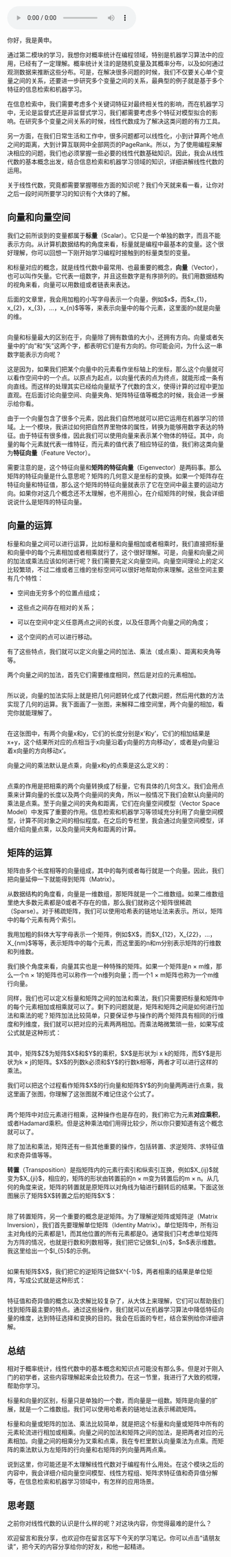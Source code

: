 <audio title="33 _ 线性代数：线性代数到底都讲了些什么？" src="https://static001.geekbang.org/resource/audio/ac/3c/acff92ddbb7ef15c383ff65e29b0413c.mp3" controls="controls"></audio> 
<p>你好，我是黄申。</p><p>通过第二模块的学习，我想你对概率统计在编程领域，特别是机器学习算法中的应用，已经有了一定理解。概率统计关注的是随机变量及其概率分布，以及如何通过观测数据来推断这些分布。可是，在解决很多问题的时候，我们不仅要关心单个变量之间的关系，还要进一步研究多个变量之间的关系，最典型的例子就是基于多个特征的信息检索和机器学习。</p><p>在信息检索中，我们需要考虑多个关键词特征对最终相关性的影响，而在机器学习中，无论是监督式还是非监督式学习，我们都需要考虑多个特征对模型拟合的影响。在研究多个变量之间关系的时候，线性代数成为了解决这类问题的有力工具。</p><p>另一方面，在我们日常生活和工作中，很多问题都可以线性化，小到计算两个地点之间的距离，大到计算互联网中全部网页的PageRank。所以，为了使用编程来解决相应的问题，我们也必须掌握一些必要的线性代数基础知识。因此，我会从线性代数的基本概念出发，结合信息检索和机器学习领域的知识，详细讲解线性代数的运用。</p><p>关于线性代数，究竟都需要掌握哪些方面的知识呢？我们今天就来看一看，让你对之后一段时间所要学习的知识有个大体的了解。</p><h2>向量和向量空间</h2><p>我们之前所谈到的变量都属于<strong>标量</strong>（Scalar）。它只是一个单独的数字，而且不能表示方向。从计算机数据结构的角度来看，标量就是编程中最基本的变量。这个很好理解，你可以回想一下刚开始学习编程时接触到的标量类型的变量。</p><!-- [[[read_end]]] --><p>和标量对应的概念，就是线性代数中最常用、也最重要的概念，<strong>向量</strong>（Vector），也可以叫作矢量。它代表一组数字，并且这些数字是有序排列的。我们用数据结构的视角来看，向量可以用数组或者链表来表达。</p><p>后面的文章里，我会用加粗的小写字母表示一个向量，例如$x$，而$x_{1}，x_{2}，x_{3}，…，x_{n}$等等，来表示向量中的每个元素，这里面的n就是向量的维。</p><p><img src="https://static001.geekbang.org/resource/image/0e/82/0e03179f68d39d5a26ad18acd4bbda82.png" alt=""></p><p>向量和标量最大的区别在于，向量除了拥有数值的大小，还拥有方向。向量或者矢量中的“向”和“矢”这两个字，都表明它们是有方向的。你可能会问，为什么这一串数字能表示方向呢？</p><p>这是因为，如果我们把某个向量中的元素看作坐标轴上的坐标，那么这个向量就可以看作空间中的一个点。以原点为起点，以向量代表的点为终点，就能形成一条有向直线。而这样的处理其实已经给向量赋予了代数的含义，使得计算的过程中更加直观。在后面讨论向量空间、向量夹角、矩阵特征值等概念的时候，我会进一步展示给你看。</p><p>由于一个向量包含了很多个元素，因此我们自然地就可以把它运用在机器学习的领域。上一个模块，我讲过如何把自然界里物体的属性，转换为能够用数字表达的特征。由于特征有很多维，因此我们可以使用向量来表示某个物体的特征。其中，向量的每个元素就代表一维特征，而元素的值代表了相应特征的值，我们称这类向量为<strong>特征向量</strong>（Feature Vector）。</p><p>需要注意的是，这个特征向量和<strong>矩阵的特征向量</strong>（Eigenvector）是两码事。那么矩阵的特征向量是什么意思呢？矩阵的几何意义是坐标的变换。如果一个矩阵存在特征向量和特征值，那么这个矩阵的特征向量就表示了它在空间中最主要的运动方向。如果你对这几个概念还不太理解，也不用担心，在介绍矩阵的时候，我会详细说说什么是矩阵的特征向量。</p><h2>向量的运算</h2><p>标量和向量之间可以进行运算，比如标量和向量相加或者相乘时，我们直接把标量和向量中的每个元素相加或者相乘就行了，这个很好理解。可是，向量和向量之间的加法或乘法应该如何进行呢？我们需要先定义向量空间。向量空间理论上的定义比较繁琐，不过二维或者三维的坐标空间可以很好地帮助你来理解。这些空间主要有几个特性：</p><ul>
<li>
<p>空间由无穷多个的位置点组成；</p>
</li>
<li>
<p>这些点之间存在相对的关系；</p>
</li>
<li>
<p>可以在空间中定义任意两点之间的长度，以及任意两个向量之间的角度；</p>
</li>
<li>
<p>这个空间的点可以进行移动。</p>
</li>
</ul><p>有了这些特点，我们就可以定义向量之间的加法、乘法（或点乘）、距离和夹角等等。</p><p>两个向量之间的加法，首先它们需要维度相同，然后是对应的元素相加。</p><p><img src="https://static001.geekbang.org/resource/image/ce/0b/ceff73e9e2f4f8bc3bc8d72e5cc9d80b.png" alt=""></p><p>所以说，向量的加法实际上就是把几何问题转化成了代数问题，然后用代数的方法实现了几何的运算。我下面画了一张图，来解释二维空间里，两个向量的相加，看完你就能理解了。</p><p><img src="https://static001.geekbang.org/resource/image/bf/9e/bf3780041ecb702bd3ae130aa4b4119e.png" alt=""></p><p>在这张图中，有两个向量x和y，它们的长度分别是x’和y’，它们的相加结果是x+y，这个结果所对应的点相当于x向量沿着y向量的方向移动y’，或者是y向量沿着x向量的方向移动x’。</p><p>向量之间的乘法默认是点乘，向量x和y的点乘是这么定义的：</p><p><img src="https://static001.geekbang.org/resource/image/90/b2/907f5f302897d2ca31444d6f2144cdb2.png" alt=""></p><p>点乘的作用是把相乘的两个向量转换成了标量，它有具体的几何含义。我们会用点乘来计算向量的长度以及两个向量间的夹角，所以一般情况下我们会默认向量间的乘法是点乘。至于向量之间的夹角和距离，它们在向量空间模型（Vector Space Model）中发挥了重要的作用。信息检索和机器学习等领域充分利用了向量空间模型，计算不同对象之间的相似程度。在之后的专栏里，我会通过向量空间模型，详细介绍向量点乘，以及向量间夹角和距离的计算。</p><h2>矩阵的运算</h2><p>矩阵由多个长度相等的向量组成，其中的每列或者每行就是一个向量。因此，我们把向量延伸一下就能得到矩阵（Matrix）。</p><p>从数据结构的角度看，向量是一维数组，那矩阵就是一个二维数组。如果二维数组里绝大多数元素都是0或者不存在的值，那么我们就称这个矩阵很稀疏（Sparse）。对于稀疏矩阵，我们可以使用哈希表的链地址法来表示。所以，矩阵中的每个元素有两个索引。</p><p>我用加粗的斜体大写字母表示一个矩阵，例如$X$，而$X_{12}，X_{22}，…，X_{nm}$等等，表示矩阵中的每个元素，而这里面的n和m分别表示矩阵的行维数和列维数。</p><p>我们换个角度来看，向量其实也是一种特殊的矩阵。如果一个矩阵是n × m维，那么一个n × 1的矩阵也可以称作一个n维列向量；而一个1 × m矩阵也称为一个m维行向量。</p><p>同样，我们也可以定义标量和矩阵之间的加法和乘法，我们只需要把标量和矩阵中的每个元素相加或相乘就可以了。剩下的问题就是，矩阵和矩阵之间是如何进行加法和乘法的呢？矩阵加法比较简单，只要保证参与操作的两个矩阵具有相同的行维度和列维度，我们就可以把对应的元素两两相加。而乘法略微繁琐一些，如果写成公式就是这种形式：</p><p><img src="https://static001.geekbang.org/resource/image/64/85/6466b4df93b4dc7bfd7d73ca258f0185.png" alt=""></p><p>其中，矩阵$Z$为矩阵$X$和$Y$的乘积，$X$是形状为i x k的矩阵，而$Y$是形状为k × j的矩阵。$X$的列数k必须和$Y$的行数k相等，两者才可以进行这样的乘法。</p><p>我们可以把这个过程看作矩阵$X$的行向量和矩阵$Y$的列向量两两进行点乘，我这里画了张图，你理解了这张图就不难记住这个公式了。</p><p><img src="https://static001.geekbang.org/resource/image/d7/cf/d718c22f06c9250028867c74e5daedcf.png" alt=""></p><p>两个矩阵中对应元素进行相乘，这种操作也是存在的，我们称它为元素<strong>对应乘积</strong>，或者Hadamard乘积。但是这种乘法咱们用得比较少，所以你只要知道有这个概念就可以了。</p><p>除了加法和乘法，矩阵还有一些其他重要的操作，包括转置、求逆矩阵、求特征值和求奇异值等等。</p><p><strong>转置</strong>（Transposition）是指矩阵内的元素行索引和纵索引互换，例如$X_{ij}$就变为$X_{ji}$，相应的，矩阵的形状由转置前的n × m变为转置后的m × n。从几何的角度来说，矩阵的转置就是原矩阵以对角线为轴进行翻转后的结果。下面这张图展示了矩阵$X$转置之后的矩阵$X’$：</p><p><img src="https://static001.geekbang.org/resource/image/a0/c1/a024d2504f9a6351b5b815ff251a7bc1.png" alt=""></p><p>除了转置矩阵，另一个重要的概念是逆矩阵。为了理解逆矩阵或矩阵逆（Matrix Inversion），我们首先要理解单位矩阵（Identity Matrix）。单位矩阵中，所有沿主对角线的元素都是1，而其他位置的所有元素都是0。通常我们只考虑单位矩阵为方阵的情况，也就是行数和列数相等，我们把它记做$I_{n}$，$n$表示维数。我这里给出一个$I_{5}$的示例。</p><p><img src="https://static001.geekbang.org/resource/image/56/00/56451a7a823444abc5791f4bc7ea6800.png" alt=""></p><p>如果有矩阵$X$，我们把它的逆矩阵记做$X^{-1}$，两者相乘的结果是单位矩阵，写成公式就是这种形式：</p><p><img src="https://static001.geekbang.org/resource/image/51/65/51adb30f4c592f3a10f2490f75913f65.png" alt=""></p><p>特征值和奇异值的概念以及求解比较复杂了，从大体上来理解，它们可以帮助我们找到矩阵最主要的特点。通过这些操作，我们就可以在机器学习算法中降低特征向量的维度，达到特征选择和变换的目的。我会在后面的专栏，结合案例给你详细讲解。</p><h2>总结</h2><p>相对于概率统计，线性代数中的基本概念和知识点可能没有那么多。但是对于刚入门的初学者，这些内容理解起来会比较费力。在这一节里，我进行了大致的梳理，帮助你学习。</p><p>标量和向量的区别，标量只是单独的一个数，而向量是一组数。矩阵是向量的扩展，就是一个二维数组。我们可以使用哈希表的链地址法表示稀疏矩阵。</p><p>标量和向量或矩阵的加法、乘法比较简单，就是把这个标量和向量或矩阵中所有的元素轮流进行相加或相乘。向量之间的加法和矩阵之间的加法，是把两者对应的元素相加。向量之间的相乘分为叉乘和点乘，我在专栏里默认向量乘法为点乘。而矩阵的乘法默认为左矩阵的行向量和右矩阵的列向量两两点乘。</p><p>说到这里，你可能还是不太理解线性代数对于编程有什么用处。在这个模块之后的内容中，我会详细介绍向量空间模型、线性方程组、矩阵求特征值和奇异值分解等，在信息检索和机器学习领域中，有怎样的应用场景。</p><h2>思考题</h2><p>之前你对线性代数的认识是什么样的呢？对这块内容，你觉得最难的是什么？</p><p>欢迎留言和我分享，也欢迎你在留言区写下今天的学习笔记。你可以点击“请朋友读”，把今天的内容分享给你的好友，和他一起精进。</p><p></p>
